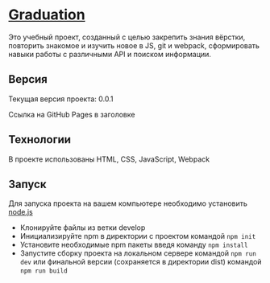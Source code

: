 # [Graduation](https://oxtopus501.github.io/graduation/)
Это учебный проект, созданный с целью закрепить знания вёрстки, повторить знакомое и изучить новое в JS, git и webpack, сформировать навыки работы с различными API и поиском информации.
## Версия

Текущая версия проекта: 0.0.1

Ссылка на GitHub Pages в заголовке

## Технологии
В проекте использованы HTML, CSS, JavaScript, Webpack
## Запуск
Для запуска проекта на вашем компьютере необходимо установить [node.js](https://nodejs.org/en/download/)
- Клонируйте файлы из ветки develop
- Инициализируйте npm в директории с проектом командой `npm init`
- Установите необходимые npm пакеты введя команду `npm install`
- Запустите сборку проекта на локальном сервере командой `npm run dev` или финальной версии (сохраняется в директории dist) командой `npm run build`